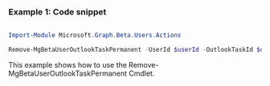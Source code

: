 ### Example 1: Code snippet

```powershell

Import-Module Microsoft.Graph.Beta.Users.Actions

Remove-MgBetaUserOutlookTaskPermanent -UserId $userId -OutlookTaskId $outlookTaskId

```
This example shows how to use the Remove-MgBetaUserOutlookTaskPermanent Cmdlet.

